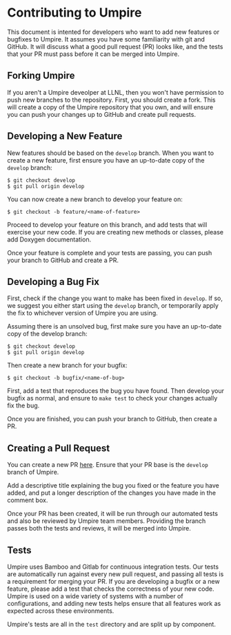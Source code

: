 # Contributing to Umpire

This document is intented for developers who want to add new features or
bugfixes to Umpire. It assumes you have some familiarity with git and GitHub.
It will discuss what a good pull request (PR) looks like, and the tests that
your PR must pass before it can be merged into Umpire.

## Forking Umpire

If you aren't a Umpire deveolper at LLNL, then you won't have permission to push
new branches to the repository. First, you should create a fork. This will
create a copy of the Umpire repository that you own, and will ensure you can
push your changes up to GitHub and create pull requests.

## Developing a New Feature

New features should be based on the `develop` branch. When you want to create a
new feature, first ensure you have an up-to-date copy of the `develop` branch:

    $ git checkout develop
    $ git pull origin develop

You can now create a new branch to develop your feature on:

    $ git checkout -b feature/<name-of-feature>

Proceed to develop your feature on this branch, and add tests that will exercise
your new code. If you are creating new methods or classes, please add Doxygen
documentation.

Once your feature is complete and your tests are passing, you can push your
branch to GitHub and create a PR.

## Developing a Bug Fix

First, check if the change you want to make has been fixed in `develop`. If so,
we suggest you either start using the `develop` branch, or temporarily apply the
fix to whichever version of Umpire you are using.

Assuming there is an unsolved bug, first make sure you have an up-to-date copy
of the develop branch:

    $ git checkout develop
    $ git pull origin develop

Then create a new branch for your bugfix:

    $ git checkout -b bugfix/<name-of-bug>

First, add a test that reproduces the bug you have found. Then develop your
bugfix as normal, and ensure to `make test` to check your changes actually fix
the bug.

Once you are finished, you can push your branch to GitHub, then create a PR.

## Creating a Pull Request

You can create a new PR
[here](https://github.com/LLNL/Umpire/compare).
Ensure that your PR base is the `develop` branch of Umpire.

Add a descriptive title explaining the bug you fixed or the feature you have
added, and put a longer description of the changes you have made in the comment
box.

Once your PR has been created, it will be run through our automated tests and
also be reviewed by Umpire team members. Providing the branch passes both the
tests and reviews, it will be merged into Umpire.

## Tests

Umpire uses Bamboo and Gitlab for continuous integration tests. Our tests are
automatically run against every new pull request, and passing all tests is a
requirement for merging your PR. If you are developing a bugfix or a new
feature, please add a test that checks the correctness of your new code. Umpire
is used on a wide variety of systems with a number of configurations, and adding
new tests helps ensure that all features work as expected across these
environments.

Umpire's tests are all in the `test` directory and are split up by component.
